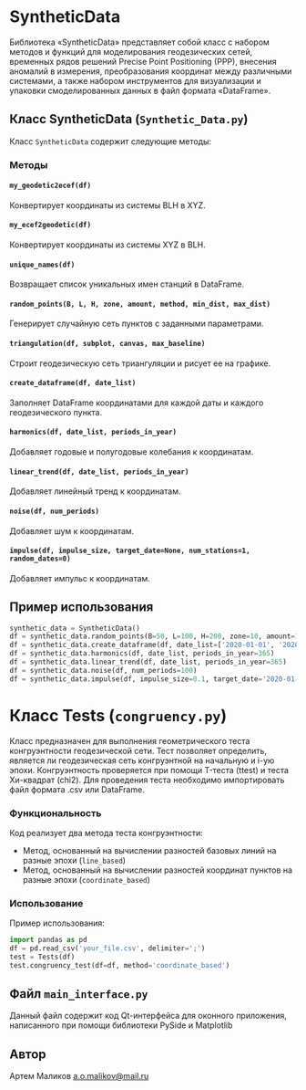 # SyntheticData

Библиотека «SyntheticData» представляет собой класс с набором методов и функций для моделирования геодезических сетей, временных рядов решений Precise Point Positioning (PPP), внесения аномалий в измерения, преобразования координат между различными системами, а также набором инструментов для визуализации и упаковки смоделированных данных в файл формата «DataFrame». 

## **Класс SyntheticData (`Synthetic_Data.py`)**

Класс `SyntheticData` содержит следующие методы:

### Методы

#### `my_geodetic2ecef(df)`

Конвертирует координаты из системы BLH в XYZ.

#### `my_ecef2geodetic(df)`

Конвертирует координаты из системы XYZ в BLH.

#### `unique_names(df)`

Возвращает список уникальных имен станций в DataFrame.

#### `random_points(B, L, H, zone, amount, method, min_dist, max_dist)`

Генерирует случайную сеть пунктов с заданными параметрами.

#### `triangulation(df, subplot, canvas, max_baseline)`

Строит геодезическую сеть триангуляции и рисует ее на графике.

#### `create_dataframe(df, date_list)`

Заполняет DataFrame координатами для каждой даты и каждого геодезического пункта.

#### `harmonics(df, date_list, periods_in_year)`

Добавляет годовые и полугодовые колебания к координатам.

#### `linear_trend(df, date_list, periods_in_year)`

Добавляет линейный тренд к координатам.

#### `noise(df, num_periods)`

Добавляет шум к координатам.

#### `impulse(df, impulse_size, target_date=None, num_stations=1, random_dates=0)`

Добавляет импульс к координатам.

## **Пример использования**

```python
synthetic_data = SyntheticData() 
df = synthetic_data.random_points(B=50, L=100, H=200, zone=10, amount=10, method='consistent', min_dist=5, max_dist=20) 
df = synthetic_data.create_dataframe(df, date_list=['2020-01-01', '2020-01-02', ...]) 
df = synthetic_data.harmonics(df, date_list, periods_in_year=365) 
df = synthetic_data.linear_trend(df, date_list, periods_in_year=365) 
df = synthetic_data.noise(df, num_periods=100) 
df = synthetic_data.impulse(df, impulse_size=0.1, target_date='2020-01-01', num_stations=1) 
```

# Класс Tests (`congruency.py`)

Класс предназначен для выполнения геометрического теста конгруэнтности геодезической сети. Тест позволяет определить, является ли геодезическая сеть конгруэнтной на начальную и i-ую эпохи. 
Конгруэнтность проверяется при помощи T-теста (ttest) и теста Хи-квадрат (chi2).
Для проведения теста необходимо импортировать файл формата .csv или DataFrame.

### Функциональность

Код реализует два метода теста конгруэнтности:

-   Метод, основанный на вычислении разностей базовых линий на разные эпохи (`line_based`)
-   Метод, основанный на вычислении разностей координат пунктов на разные эпохи (`coordinate_based`)

### Использование

Пример использования:
```python
import pandas as pd
df = pd.read_csv('your_file.csv', delimiter=';')
test = Tests(df)
test.congruency_test(df=df, method='coordinate_based')
```

## Файл `main_interface.py`

Данный файл содержит код Qt-интерфейса для оконного приложения, написанного при помощи библиотеки PySide и Matplotlib

## **Автор**

Артем Маликов 
a.o.malikov@mail.ru
